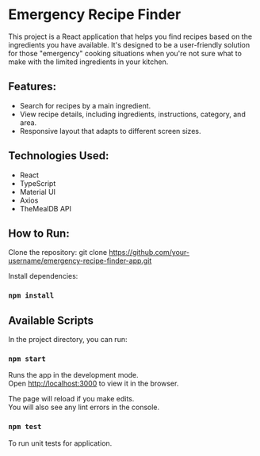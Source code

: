 # Emergency Recipe Finder

This project is a React application that helps you find recipes based on the ingredients you have available. It's designed to be a user-friendly solution for those "emergency" cooking situations when you're not sure what to make with the limited ingredients in your kitchen.

## Features:

- Search for recipes by a main ingredient.
- View recipe details, including ingredients, instructions, category, and area.
- Responsive layout that adapts to different screen sizes.

## Technologies Used:

- React
- TypeScript
- Material UI
- Axios
- TheMealDB API

## How to Run:

Clone the repository: git clone https://github.com/your-username/emergency-recipe-finder-app.git

Install dependencies:

### `npm install`

## Available Scripts

In the project directory, you can run:

### `npm start`

Runs the app in the development mode.\
Open [http://localhost:3000](http://localhost:3000) to view it in the browser.

The page will reload if you make edits.\
You will also see any lint errors in the console.

### `npm test`

To run unit tests for application.
